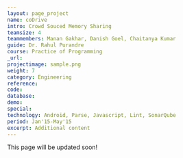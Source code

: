 ```yaml
---
layout: page_project
name: coDrive
intro: Crowd Souced Memory Sharing
teamsize: 4
teammembers: Manan Gakhar, Danish Goel, Chaitanya Kumar
guide: Dr. Rahul Purandre
course: Practice of Programming
_url: 
projectimage: sample.png
weight: 7
category: Engineering
reference: 
code: 
database: 
demo: 
special: 
technology: Android, Parse, Javascript, Lint, SonarQube
period: Jan'15-May'15
excerpt: Additional content
---
```

This page will be updated soon!